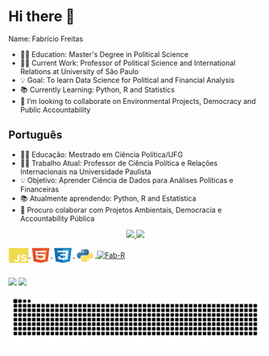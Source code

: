 # Hi there 👋

Name: Fabrício Freitas
- 👨‍🎓 Education: Master's Degree in Political Science
- 👨‍🔬 Current Work: Professor of Political Science and International Relations at University of São Paulo
- 💡 Goal: To learn Data Science for Political and Financial Analysis
- 📚 Currently Learning: Python, R and Statistics
- 👯 I’m looking to collaborate on Environmental Projects, Democracy and Public Accountability

## Português
- 👨‍🎓 Educação: Mestrado em Ciência Política/UFG
- 👨‍🔬 Trabalho Atual: Professor de Ciência Política e Relações Internacionais na Universidade Paulista
- 💡 Objetivo: Aprender Ciência de Dados para Análises Políticas e Financeiras
- 📚 Atualmente aprendendo: Python, R and Estatística
- 👯 Procuro colaborar com Projetos Ambientais, Democracia e Accountability Pública

<div align="center">
  <a href="https://github.com/fabriciofbrmelo">
  <img height="160em" src="https://github-readme-stats.vercel.app/api?username=fabriciofbrmelo&show_icons=true&theme=dracula&include_all_commits=true&count_private=true"/>
  <img height="160em" src="https://github-readme-stats.vercel.app/api/top-langs/?username=fabriciofbrmelo&layout=compact&langs_count=7&theme=dracula"/>
</div>
<div style="display: inline_block"><br>
  <img align="center" alt="Fab-Js" height="30" width="40" src="https://raw.githubusercontent.com/devicons/devicon/master/icons/javascript/javascript-plain.svg">
  <img align="center" alt="Fab-HTML" height="30" width="40" src="https://raw.githubusercontent.com/devicons/devicon/master/icons/html5/html5-original.svg">
  <img align="center" alt="Fab-CSS" height="30" width="40" src="https://raw.githubusercontent.com/devicons/devicon/master/icons/css3/css3-original.svg">
  <img align="center" alt="Fab-Python" height="30" width="40" src="https://raw.githubusercontent.com/devicons/devicon/master/icons/python/python-original.svg">
  <img align="center" alt="Fab-R" height="30" width="40" src="https://cdn.jsdelivr.net/gh/devicons/devicon/icons/r/r-original.svg">
</div>

  ##
  
  <div> 
  <a href="https://www.linkedin.com/in/rafaella-ballerini-45875016a" target="_blank"><img src="https://img.shields.io/badge/-LinkedIn-%230077B5?style=for-the-badge&logo=linkedin&logoColor=white" target="_blank"></a>
  <a href = "mailto:contatorafaballerini@gmail.com"><img src="https://img.shields.io/badge/-Gmail-%23333?style=for-the-badge&logo=gmail&logoColor=white" target="_blank"></a>
 
  ![Snake animation](https://github.com/fabriciofbrmelo/fabriciofbrmelo/blob/output/github-contribution-grid-snake.svg)
 
</div>
